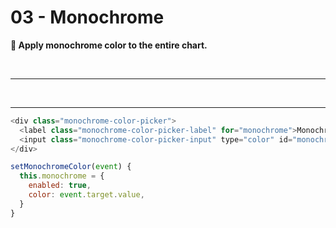 # 03 - Monochrome

<strong>🎨 Apply monochrome color to the entire chart.</strong>

<br>

--------

<br>

<Theme3Example></Theme3Example>

----

```javascript
<div class="monochrome-color-picker">
  <label class="monochrome-color-picker-label" for="monochrome">Monochrome</label>
  <input class="monochrome-color-picker-input" type="color" id="monochrome" @change="setMonochromeColor" />
</div>
```
```javascript
setMonochromeColor(event) {
  this.monochrome = {
    enabled: true,
    color: event.target.value,
  }
}
```
